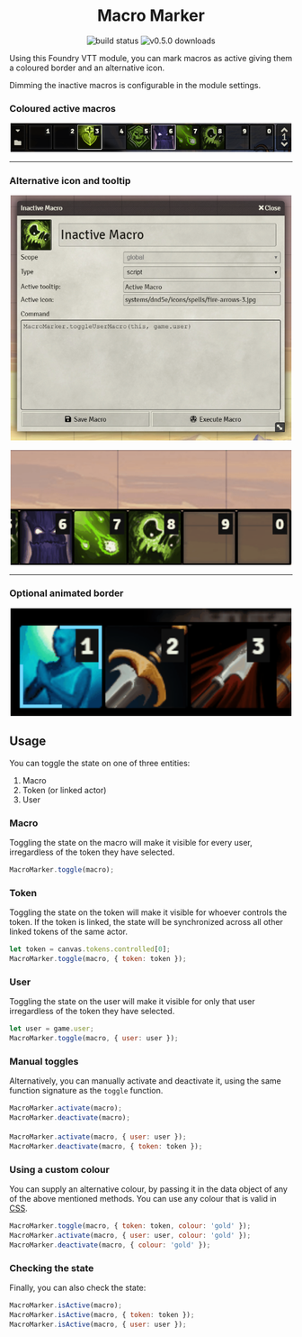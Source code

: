 <h1 align="center">Macro Marker</h1>
<p align="center">
<img src="https://github.com/janssen-io/foundry-macro-marker/workflows/MacroMarker%20CI/badge.svg" alt="build status" /> <img src="https://img.shields.io/github/downloads-pre/janssen-io/foundry-macro-marker/v0.5.0/macro-marker.zip?label=v0.5.0" alt="v0.5.0 downloads" />
</p>

Using this Foundry VTT module, you can mark macros as active giving them a coloured border and an alternative icon.

Dimming the inactive macros is configurable in the module settings.

### Coloured active macros
<p align="center">
<img src="./img/mm-dim.png" width="500px" />
</p>

---

### Alternative icon and tooltip
<p align="center">
<img src="./img/mm-config.png" width="500px" />
</p>
<p align="center">
<img src="./img/mm-tooltip.gif" width="500px" />
</p>

---

### Optional animated border
<p align="center">
<img src="./img/mm-animation.gif" width="500px" />
</p>

## Usage
You can toggle the state on one of three entities:

1. Macro
2. Token (or linked actor)
3. User

### Macro
Toggling the state on the macro will make it visible for every user, irregardless of the token they have selected.

```js
MacroMarker.toggle(macro);
```

### Token
Toggling the state on the token will make it visible for whoever controls the token. If the token is linked, the state will be synchronized across all other linked tokens of the same actor.

```js
let token = canvas.tokens.controlled[0];
MacroMarker.toggle(macro, { token: token });
```

### User
Toggling the state on the user will make it visible for only that user irregardless of the token they have selected.

```js
let user = game.user;
MacroMarker.toggle(macro, { user: user });
```

### Manual toggles
Alternatively, you can manually activate and deactivate it, using the same function signature as the `toggle`  function.

```js
MacroMarker.activate(macro);
MacroMarker.deactivate(macro);

MacroMarker.activate(macro, { user: user });
MacroMarker.deactivate(macro, { token: token });
```

### Using a custom colour
You can supply an alternative colour, by passing it in the data object of any of the above mentioned methods.
You can use any colour that is valid in [CSS](https://www.w3schools.com/cssref/css_colors_legal.asp).

```js
MacroMarker.toggle(macro, { token: token, colour: 'gold' });
MacroMarker.activate(macro, { user: user, colour: 'gold' });
MacroMarker.deactivate(macro, { colour: 'gold' });
```

### Checking the state
Finally, you can also check the state:

```js
MacroMarker.isActive(macro);
MacroMarker.isActive(macro, { token: token });
MacroMarker.isActive(macro, { user: user });
```
